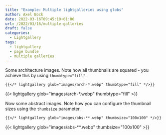 ```yaml
---
title: "Example: Multiple lightgalleries using globs"
author: Axel Bock
date: 2022-03-16T09:45:10+01:00
url: /2022/03/16/multiple-galleries
draft: false
categories:
  - Lightgallery
tags:
  - lightgallery
  - page bundle
  - multiple galleries
---
```



Some architecture images.
Note how all thumbnails are squared - you achieve this by using `thumbtype="fill"`.

```
{{</* lightgallery glob="images/arch-*.webp" thumbtype="fill" */>}}
```

{{< lightgallery  glob="images/arch-*.webp" thumbtype="fill" >}}

Now some abstract images.
Note how you can configure the thumbnail sizes using the `thumbsize` parameter.

```
{{</* lightgallery glob="images/abs-**.webp" thumbsize="100x100" */>}}
```

{{< lightgallery glob="images/abs-**.webp" thumbsize="100x100" >}}
